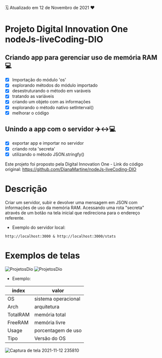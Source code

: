 # 

:spiral_calendar: Atualizado em 12 de Novembro de 2021 :heart:



# Projeto Digital Innovation One nodeJs-liveCoding-DIO 
## Criando app para gerenciar uso de memória RAM 💻

- [x]  Importação do módulo 'os'
  - [x]  explorando métodos do módulo importado
  - [x]  desestruturando o método em varáveis
  - [x]  tratando as variáveis
  - [x]  criando um objeto com as informações
  - [x]  explorando o método nativo setInterval()
  - [x]  melhorar o código

## Unindo a app com o servidor ✈️↔💻

- [x]  exportar app e importar no servidor
  - [x]  criando rota 'secreta'
  - [x]  utilizando o método JSON.stringfy()

Este projeto foi proposto pela Digital Innovation One - Link do código original: https://github.com/DianaMartine/nodeJs-liveCoding-DIO

# Descrição
Criar um servidor, subir e devolver uma mensagem em JSON com informações de uso da memória RAM. Acessando uma rota "secreta" através de um botão na tela inicial que redireciona para o endereço referente.

* Exemplo do servidor local:

```
http://localhost:3000 & http://localhost:3000/stats
```

# Exemplos de telas

![ProjetosDio](https://i.imgur.com/nXIzSG0.png)
![ProjetosDio](https://i.imgur.com/wj5ZJSd.gif)


* Exemplo:

| index    | valor               |
| -------- | ------------------- |
| OS       | sistema operacional |
| Arch     | arquitetura         |
| TotalRAM | memória total       |
| FreeRAM  | memória livre       |
| Usage    | porcentagem de uso  |
| Tipo     | Versão do OS        |

![Captura de tela 2021-11-12 235810](https://i.imgur.com/mEIE7l4.png)


